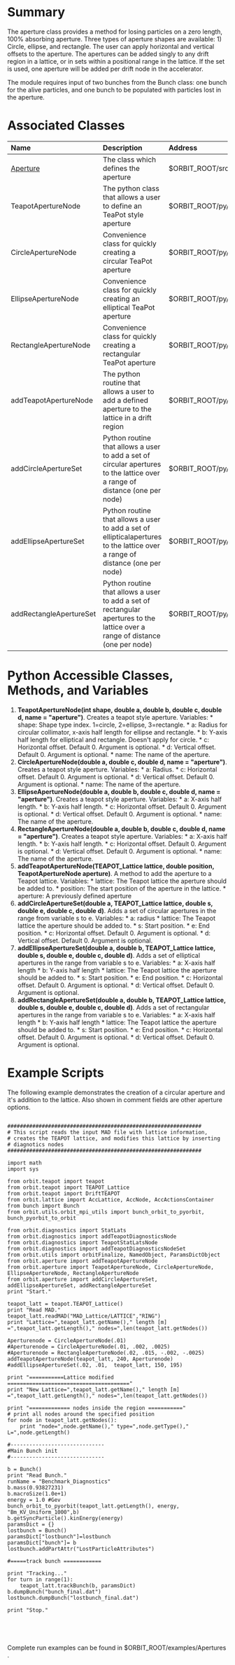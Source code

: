 # Summary #

The aperture class provides a method for losing particles on a zero length, 100% absorbing aperture.  Three types of aperture shapes are available: 1) Circle, ellipse, and rectangle.  The user can apply horizontal and vertical offsets to the aperture. The apertures can be added singly to any drift region in a lattice, or in sets within a positional range in the lattice.  If the set is used, one aperture will be added per drift node in the accelerator.

The module requires input of two bunches from the Bunch class: one bunch for the alive particles, and one bunch to be populated with particles lost in the aperture.

# Associated Classes #

| **Name** | **Description** | **Address** |
|:---------|:----------------|:------------|
| [Aperture](Aperture.md) | The class which defines the aperture | $ORBIT\_ROOT/src/orbit/Aperture/ |
| TeapotApertureNode | The python class that allows a user to define an TeaPot style aperture  | $ORBIT\_ROOT/py/orbit/aperture/TeapotApertureNode.py |
| CircleApertureNode | Convenience class for quickly creating a  circular TeaPot aperture | $ORBIT\_ROOT/py/orbit/aperture/TeapotApertureNode.py |
| EllipseApertureNode | Convenience class for quickly creating an elliptical TeaPot aperture | $ORBIT\_ROOT/py/orbit/aperture/TeapotApertureNode.py|
| RectangleApertureNode | Convenience class for quickly creating a rectangular TeaPot aperture | $ORBIT\_ROOT/py/orbit/aperture/TeapotApertureNode.py |
| addTeapotApertureNode | The python routine that allows a user to add a defined aperture to the lattice in a drift region | $ORBIT\_ROOT/py/orbit/aperture/ApertureLatticeModifications.py|
| addCircleApertureSet | Python routine that allows a user to add a set of circular apertures to the lattice over a range of distance (one per node) | $ORBIT\_ROOT/py/orbit/aperture/ApertureRangeModifications.py|
| addEllipseApertureSet | Python routine that allows a user to add a set of ellipticalapertures to the lattice over a range of distance (one per node) | $ORBIT\_ROOT/py/orbit/aperture/ApertureRangeModifications.py|
| addRectangleApertureSet | Python routine that allows a user to add a set of rectangular apertures to the lattice over a range of distance (one per node) | $ORBIT\_ROOT/py/orbit/aperture/ApertureRangeModifications.py|

# Python Accessible Classes, Methods, and Variables #
  1. **TeapotApertureNode(int shape, double a, double b, double c, double d, name = "aperture")**.  Creates a teapot style aperture. Variables:
    * shape: Shape type index. 1=circle, 2=ellipse, 3=rectangle.
    * a: Radius for circular collimator, x-axis half length for ellipse and rectangle.
    * b: Y-axis half length for elliptical and rectangle. Doesn't apply for circle.
    * c: Horizontal offset. Default 0. Argument is optional.
    * d: Vertical offset. Default 0. Argument is optional.
    * name: The name of the aperture.
  1. **CircleApertureNode(double a, double c, double d, name = "aperture")**.  Creates a teapot style aperture. Variables:
    * a: Radius.
    * c: Horizontal offset.  Default 0. Argument is optional.
    * d: Vertical offset. Default 0. Argument is optional.
    * name: The name of the aperture.
  1. **EllipseApertureNode(double a, double b, double c, double d, name = "aperture")**.  Creates a teapot style aperture. Variables:
    * a: X-axis half length.
    * b: Y-axis half length.
    * c: Horizontal offset.  Default 0. Argument is optional.
    * d: Vertical offset. Default 0. Argument is optional.
    * name: The name of the aperture.
  1. **RectangleApertureNode(double a, double b, double c, double d, name = "aperture")**.  Creates a teapot style aperture. Variables:
    * a: X-axis half length.
    * b: Y-axis half length.
    * c: Horizontal offset.  Default 0. Argument is optional.
    * d: Vertical offset. Default 0. Argument is optional.
    * name: The name of the aperture.
  1. **addTeapotApertureNode(TEAPOT\_Lattice lattice, double position, TeapotApertureNode aperture)**. A method to add the aperture to a Teapot lattice. Variables:
    * lattice: The Teapot lattice the aperture should be added to.
    * position: The start position of the aperture in the lattice.
    * aperture: A previously defined aperture
  1. **addCircleApertureSet(double a, TEAPOT\_Lattice lattice, double s, double e, double c, double d)**. Adds a set of circular apertures in the range from variable s to e.  Variables:
    * a: radius
    * lattice: The Teapot lattice the aperture should be added to.
    * s: Start position.
    * e: End position.
    * c: Horizontal offset.  Default 0. Argument is optional.
    * d: Vertical offset. Default 0. Argument is optional.
  1. **addEllipseApertureSet(double a, double b, TEAPOT\_Lattice lattice, double s, double e, double c, double d)**. Adds a set of elliptical apertures in the range from variable s to e. Variables:
    * a: X-axis half length
    * b: Y-axis half length
    * lattice: The Teapot lattice the aperture should be added to.
    * s: Start position.
    * e: End position.
    * c: Horizontal offset.  Default 0. Argument is optional.
    * d: Vertical offset. Default 0. Argument is optional.
  1. **addRectangleApertureSet(double a, double b, TEAPOT\_Lattice lattice, double s, double e, double c, double d)**. Adds a set of rectangular apertures in the range from variable s to e. Variables:
    * a: X-axis half length
    * b: Y-axis half length
    * lattice: The Teapot lattice the aperture should be added to.
    * s: Start position.
    * e: End position.
    * c: Horizontal offset.  Default 0. Argument is optional.
    * d: Vertical offset. Default 0. Argument is optional.
# Example Scripts #

The following example demonstrates the creation of a circular aperture and it's addition to the lattice.  Also shown in comment fields are other aperture options.
```

##############################################################
# This script reads the input MAD file with lattice information,
# creates the TEAPOT lattice, and modifies this lattice by inserting 
# diagnotics nodes
##############################################################

import math
import sys

from orbit.teapot import teapot
from orbit.teapot import TEAPOT_Lattice
from orbit.teapot import DriftTEAPOT
from orbit.lattice import AccLattice, AccNode, AccActionsContainer
from bunch import Bunch
from orbit.utils.orbit_mpi_utils import bunch_orbit_to_pyorbit, bunch_pyorbit_to_orbit

from orbit.diagnostics import StatLats
from orbit.diagnostics import addTeapotDiagnosticsNode
from orbit.diagnostics import TeapotStatLatsNode
from orbit.diagnostics import addTeapotDiagnosticsNodeSet
from orbit.utils import orbitFinalize, NamedObject, ParamsDictObject
from orbit.aperture import addTeapotApertureNode
from orbit.aperture import TeapotApertureNode, CircleApertureNode, EllipseApertureNode, RectangleApertureNode
from orbit.aperture import addCircleApertureSet, addEllipseApertureSet, addRectangleApertureSet
print "Start."

teapot_latt = teapot.TEAPOT_Lattice()
print "Read MAD."
teapot_latt.readMAD("MAD_Lattice/LATTICE","RING")
print "Lattice=",teapot_latt.getName()," length [m] =",teapot_latt.getLength()," nodes=",len(teapot_latt.getNodes())

Aperturenode = CircleApertureNode(.01)
#Aperturenode = CircleApertureNode(.01, .002, .0025)
#Aperturenode = RectangleApertureNode(.02, .015, -.002, -.0025)
addTeapotApertureNode(teapot_latt, 240, Aperturenode)
#addEllipseApertureSet(.02, .01,  teapot_latt, 150, 195)

print "===========Lattice modified ======================================="
print "New Lattice=",teapot_latt.getName()," length [m] =",teapot_latt.getLength()," nodes=",len(teapot_latt.getNodes())

print "============= nodes inside the region ==========="
# print all nodes around the specified position
for node in teapot_latt.getNodes():
	print "node=",node.getName()," type=",node.getType()," L=",node.getLength()

#------------------------------
#Main Bunch init
#------------------------------

b = Bunch()
print "Read Bunch."
runName = "Benchmark_Diagnostics"
b.mass(0.93827231)
b.macroSize(1.0e+1)
energy = 1.0 #Gev
bunch_orbit_to_pyorbit(teapot_latt.getLength(), energy, "Bm_KV_Uniform_1000",b)
b.getSyncParticle().kinEnergy(energy)
paramsDict = {}
lostbunch = Bunch()
paramsDict["lostbunch"]=lostbunch
paramsDict["bunch"]= b
lostbunch.addPartAttr("LostParticleAttributes")

#=====track bunch ============

print "Tracking..."
for turn in range(1):
	teapot_latt.trackBunch(b, paramsDict)
b.dumpBunch("bunch_final.dat")
lostbunch.dumpBunch("lostbunch_final.dat")

print "Stop."





```

Complete run examples can be found in $ORBIT\_ROOT/examples/Apertures .